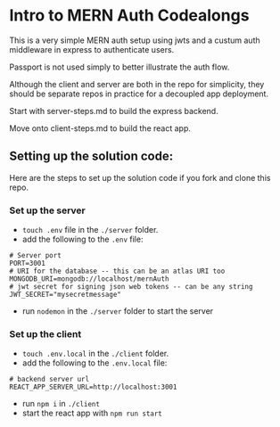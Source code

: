 # Intro to MERN Auth Codealongs

This is a very simple MERN auth setup using jwts and a custum auth middleware in express to authenticate users. 

Passport is not used simply to better illustrate the auth flow. 

Although the client and server are both in the repo for simplicity, they should be separate repos in practice for a decoupled app deployment.

Start with server-steps.md to build the express backend.

Move onto client-steps.md to build the react app.

## Setting up the solution code:

Here are the steps to set up the solution code if you fork and clone this repo.

### Set up the server

* `touch .env` file in the `./server` folder.
* add the following to the `.env` file:
```
# Server port
PORT=3001
# URI for the database -- this can be an atlas URI too
MONGODB_URI=mongodb://localhost/mernAuth
# jwt secret for signing json web tokens -- can be any string
JWT_SECRET="mysecretmessage"
```
* run `nodemon` in the `./server` folder to start the server

### Set up the client

* `touch .env.local` in the `./client` folder.
* add the following to the `.env.local` file:
```
# backend server url
REACT_APP_SERVER_URL=http://localhost:3001
```
* run `npm i` in `./client`
* start the react app with `npm run start`
